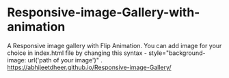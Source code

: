 # Responsive-image-Gallery-with-animation
  A Responsive image gallery with Flip Animation.
  You can add image for your choice in index.html file by changing this syntax - style="background-image: url('path of your image')" .
https://abhijeetdheer.github.io/Responsive-image-Gallery/
